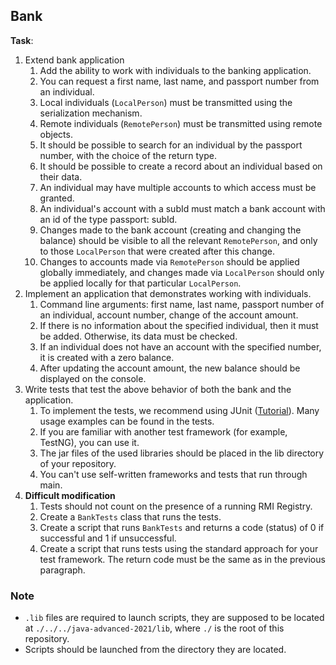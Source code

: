 ## Bank

**Task**: 
1. Extend bank application
    1. Add the ability to work with individuals to the banking application.
    2. You can request a first name, last name, and passport number from an individual.
    3. Local individuals (`LocalPerson`) must be transmitted using the serialization mechanism.
    4. Remote individuals (`RemotePerson`) must be transmitted using remote objects.
    5. It should be possible to search for an individual by the passport number, with the choice of the return type.
    6. It should be possible to create a record about an individual based on their data.
    7. An individual may have multiple accounts to which access must be granted.
    8. An individual's account with a subId must match a bank account with an id of the type passport: subId.
    9. Changes made to the bank account (creating and changing the balance) should be visible to all the relevant `RemotePerson`, and only to those `LocalPerson` that were created after this change.
    10. Changes to accounts made via `RemotePerson` should be applied globally immediately, and changes made via `LocalPerson` should only be applied locally for that particular `LocalPerson`.
2. Implement an application that demonstrates working with individuals.
    1. Command line arguments: first name, last name, passport number of an individual, account number, change of the account amount.
    2. If there is no information about the specified individual, then it must be added. Otherwise, its data must be checked.
    3. If an individual does not have an account with the specified number, it is created with a zero balance.
    4. After updating the account amount, the new balance should be displayed on the console.
3. Write tests that test the above behavior of both the bank and the application.
    1. To implement the tests, we recommend using JUnit ([Tutorial](https://www.petrikainulainen.net/programming/testing/junit-5-tutorial-writing-our-first-test-class/)). Many usage examples can be found in the tests.
    2. If you are familiar with another test framework (for example, TestNG), you can use it.
    3. The jar files of the used libraries should be placed in the lib directory of your repository.
    4. You can't use self-written frameworks and tests that run through main.
4. **Difficult modification**
    1. Tests should not count on the presence of a running RMI Registry.
    2. Create a `BankTests` class that runs the tests.
    3. Create a script that runs `BankTests` and returns a code (status) of 0 if successful and 1 if unsuccessful.
    4. Create a script that runs tests using the standard approach for your test framework. The return code must be the same as in the previous paragraph.

### Note

- `.lib` files are required to launch scripts, they are supposed to be located at `./../../java-advanced-2021/lib`, where `./` is the root of this repository.
- Scripts should be launched from the directory they are located.